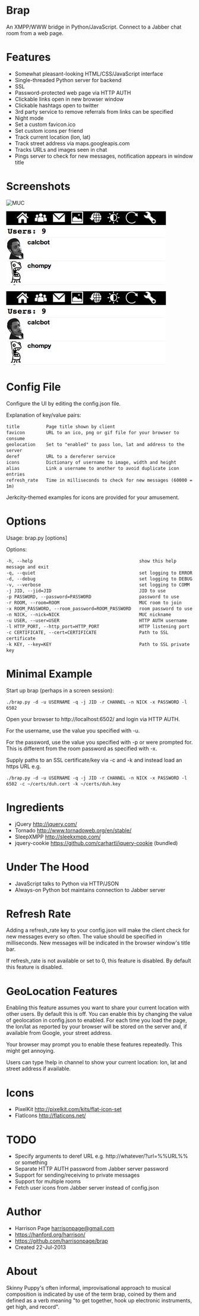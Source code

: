 Brap
====

An XMPP/WWW bridge in Python/JavaScript. Connect to a Jabber chat room from a 
web page. 

Features
========

- Somewhat pleasant-looking HTML/CSS/JavaScript interface
- Single-threaded Python server for backend
- SSL
- Password-protected web page via HTTP AUTH
- Clickable links open in new browser window
- Clickable hashtags open to twitter
- 3rd party service to remove referrals from links can be specified
- Night mode
- Set a custom favicon.ico
- Set custom icons per friend
- Track current location (lon, lat)
- Track street address via maps.googleapis.com
- Tracks URLs and images seen in chat
- Pings server to check for new messages, notification appears in window title

Screenshots
===========

![MUC](/screenshots/brap_mug.png "MUC")

![Users](/screenshots/brap_userlist.png "Users")

![Images](/screenshots/brap_userlist.png "Images (with night mode enabled)")

Config File
===========

Configure the UI by editing the config.json file. 

Explanation of key/value pairs:

    title          Page title shown by client
    favicon        URL to an ico, png or gif file for your browser to consume
    geolocation    Set to "enabled" to pass lon, lat and address to the server
    deref          URL to a dereferer service
    icons          Dictionary of username to image, width and height
    alias          Link a username to another to avoid duplicate icon entries
    refresh_rate   Time in milliseconds to check for new messages (60000 = 1m)

Jerkcity-themed examples for icons are provided for your amusement. 

Options
=======

Usage: brap.py [options]

Options:

    -h, --help                                        show this help message and exit
    -q, --quiet                                       set logging to ERROR
    -d, --debug                                       set logging to DEBUG
    -v, --verbose                                     set logging to COMM
    -j JID, --jid=JID                                 JID to use
    -p PASSWORD, --password=PASSWORD                  password to use
    -r ROOM, --room=ROOM                              MUC room to join
    -x ROOM_PASSWORD, --room_password=ROOM_PASSWORD   room password to use
    -n NICK, --nick=NICK                              MUC nickname
    -u USER, --user=USER                              HTTP AUTH username
    -l HTTP_PORT, --http_port=HTTP_PORT               HTTP listening port
    -c CERTIFICATE, --cert=CERTIFICATE                Path to SSL certificate
    -k KEY, --key=KEY                                 Path to SSL private key

Minimal Example
===============

Start up brap (perhaps in a screen session):

    ./brap.py -d -u USERNAME -q -j JID -r CHANNEL -n NICK -x PASSWORD -l 6502

Open your browser to http://localhost:6502/ and login via HTTP AUTH. 

For the username, use the value you specified with -u. 

For the password, use the value you specified with -p or were prompted for. 
This is different from the room password as specified with -x.

Supply paths to an SSL certificate/key via -c and -k and instead load 
an https URL e.g.

    ./brap.py -d -u USERNAME -q -j JID -r CHANNEL -n NICK -x PASSWORD -l 6502 -c ~/certs/duh.cert -k ~/certs/duh.key

Ingredients
===========

- jQuery http://jquery.com/
- Tornado http://www.tornadoweb.org/en/stable/
- SleepXMPP http://sleekxmpp.com/
- jquery-cookie https://github.com/carhartl/jquery-cookie (bundled)

Under The Hood
==============

- JavaScript talks to Python via HTTP/JSON
- Always-on Python bot maintains connection to Jabber server

Refresh Rate
============

Adding a refresh_rate key to your config.json will make the client check for new
messages every so often. The value should be specified in milliseconds. New 
messages will be indicated in the browser window's title bar.

If refresh_rate is not available or set to 0, this feature is disabled. By default
this feature is disabled. 

GeoLocation Features
====================

Enabling this feature assumes you want to share your current location with other
users. By default this is off. You can enable this by changing the value of
geolocation in config.json to enabled. For each time you load the page, the lon/lat
as reported by your browser will be stored on the server and, if available from
Google, your street address. 

Your browser may prompt you to enable these features repeatedly. This might get annoying. 

Users can type !help in channel to show your current location: lon, lat and 
street address if available.

Icons
=====

- PixelKit http://pixelkit.com/kits/flat-icon-set
- FlatIcons http://flaticons.net/

TODO
====

- Specify arguments to deref URL e.g. http://whatever/?url=%%URL%% or something
- Separate HTTP AUTH password from Jabber server password
- Support for sending/receiving to private messages
- Support for multiple rooms
- Fetch user icons from Jabber server instead of config.json

Author
======

- Harrison Page <harrisonpage@gmail.com>
- https://hanford.org/harrison/
- https://github.com/harrisonpage/brap
- Created 22-Jul-2013

About
=====

Skinny Puppy's often informal, improvisational approach to musical composition is indicated by use of the term brap, coined by them and defined as a verb meaning "to get together, hook up electronic instruments, get high, and record".
